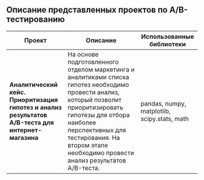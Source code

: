 ## **Описание представленных проектов по А/В-тестированию**

| Проект | Описание | Использованные библиотеки |
| --- | --- | --- |
| **Аналитический кейс. Приоритизация гипотез и анализ результатов A/B-теста для интернет-магазина** | На основе подготовленного отделом маркетинга и аналитиками списка гипотез необходимо провести анализ, который позволит приоритизировать гипотезы для отбора наиболее перспективных для тестирования. На втором этапе необходимо провести анализ результатов A/B-теста. | pandas, numpy, matplotlib, scipy.stats, math |


 
